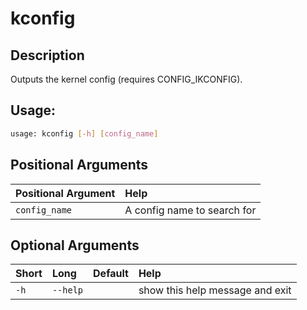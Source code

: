 



# kconfig

## Description


Outputs the kernel config (requires CONFIG_IKCONFIG).
## Usage:


```bash
usage: kconfig [-h] [config_name]

```
## Positional Arguments

|Positional Argument|Help|
| :--- | :--- |
|`config_name`|A config name to search for|

## Optional Arguments

|Short|Long|Default|Help|
| :--- | :--- | :--- | :--- |
|`-h`|`--help`||show this help message and exit|

